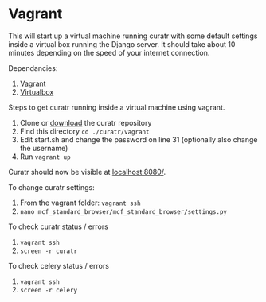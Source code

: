 # Vagrant 
This will start up a virtual machine running curatr with some default settings inside a virtual box running the Django server. It should take about 10 minutes depending on the speed of your internet connection.

Dependancies:
1. [Vagrant](vagrantup.com)
2. [Virtualbox](https://www.virtualbox.org/wiki/Downloads)

Steps to get curatr running inside a virtual machine using vagrant.
1. Clone or [download](https://github.com/alexandrovteam/curatr/archive/master.zip) the curatr repository
2. Find this directory `cd ./curatr/vagrant`
3. Edit start.sh and change the password on line 31 (optionally also change the username)
4. Run `vagrant up`

Curatr should now be visible at [localhost:8080/](http://localhost:8080/).


To change curatr settings:
1. From the vagrant folder: `vagrant ssh`
2. `nano mcf_standard_browser/mcf_standard_browser/settings.py`

To check curatr status / errors
1. `vagrant ssh`
2. `screen -r curatr`

To check celery status / errors
1. `vagrant ssh`
2. `screen -r celery`
